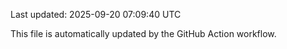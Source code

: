 Last updated: 2025-09-20 07:09:40 UTC

This file is automatically updated by the GitHub Action workflow.
